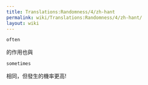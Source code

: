 ```yaml
---
title: Translations:Randomness/4/zh-hant
permalink: wiki/Translations:Randomness/4/zh-hant/
layout: wiki
---
```


``` Haskell
often
```

的作用也與

``` Haskell
sometimes
```

相同，但發生的機率更高!
